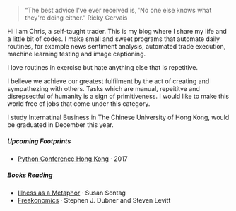 

> “The best advice I've ever received is, 'No one else knows what they're doing either.” Ricky Gervais

Hi I am Chris, a self-taught trader. This is my blog where I share my life and a little bit of codes. I make small and sweet programs that automate daily routines, for example news sentiment analysis, automated trade execution, machine learning testing and image captioning. 

I love routines in exercise but hate anything else that is repetitive. 

I believe we achieve our greatest fulfilment by the act of creating and sympathezing with others. Tasks which are manual, repeititve and disrepsectful of humanity is a sign of primitiveness. I would like to make this world free of jobs that come under this category.

I study Internatinal Business in The Chinese University of Hong Kong, would be graduated in December this year.

#####  Upcoming Footprints

- [Python Conference Hong Kong][1] · 2017

##### Books Reading

- [Illness as a Metaphor][2] · Susan Sontag
- [Freakonomics][3] · Stephen J. Dubner and Steven Levitt

[1]: http://pycon.hk/2017/
[2]: https://www.goodreads.com/book/show/119688.Illness_as_Metaphor
[3]: http://freakonomics.com/